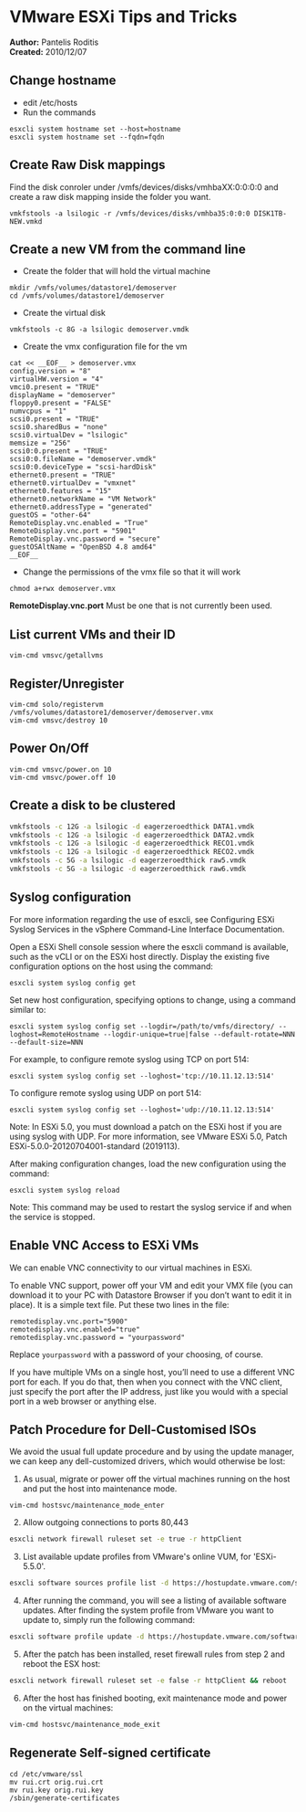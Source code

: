 # VMware ESXi Tips and Tricks
**Author:** Pantelis Roditis\
**Created:** 2010/12/07

## Change hostname
* edit /etc/hosts
* Run the commands
```
esxcli system hostname set --host=hostname
esxcli system hostname set --fqdn=fqdn
```

## Create Raw Disk mappings
Find the disk conroler under /vmfs/devices/disks/vmhbaXX:0:0:0:0 and create a raw disk mapping inside the folder you want.
```
vmkfstools -a lsilogic -r /vmfs/devices/disks/vmhba35:0:0:0 DISK1TB-NEW.vmkd
```


## Create a new VM from the command line
* Create the folder that will hold the virtual machine
```
mkdir /vmfs/volumes/datastore1/demoserver
cd /vmfs/volumes/datastore1/demoserver
```

* Create the virtual disk
```
vmkfstools -c 8G -a lsilogic demoserver.vmdk
```

* Create the vmx configuration file for the vm
```
cat << __EOF__ > demoserver.vmx
config.version = "8"
virtualHW.version = "4"
vmci0.present = "TRUE"
displayName = "demoserver"
floppy0.present = "FALSE"
numvcpus = "1"
scsi0.present = "TRUE"
scsi0.sharedBus = "none"
scsi0.virtualDev = "lsilogic"
memsize = "256"
scsi0:0.present = "TRUE"
scsi0:0.fileName = "demoserver.vmdk"
scsi0:0.deviceType = "scsi-hardDisk"
ethernet0.present = "TRUE"
ethernet0.virtualDev = "vmxnet"
ethernet0.features = "15"
ethernet0.networkName = "VM Network"
ethernet0.addressType = "generated"
guestOS = "other-64"
RemoteDisplay.vnc.enabled = "True"
RemoteDisplay.vnc.port = "5901"
RemoteDisplay.vnc.password = "secure"
guestOSAltName = "OpenBSD 4.8 amd64"
__EOF__
```

* Change the permissions of the vmx file so that it will work
```
chmod a+rwx demoserver.vmx
```


**RemoteDisplay.vnc.port** Must be one that is not currently been used.

## List current VMs and their ID
```
vim-cmd vmsvc/getallvms
```
## Register/Unregister
```
vim-cmd solo/registervm /vmfs/volumes/datastore1/demoserver/demoserver.vmx
vim-cmd vmsvc/destroy 10
```
## Power On/Off
```
vim-cmd vmsvc/power.on 10
vim-cmd vmsvc/power.off 10
```

## Create a disk to be clustered
```sh
vmkfstools -c 12G -a lsilogic -d eagerzeroedthick DATA1.vmdk
vmkfstools -c 12G -a lsilogic -d eagerzeroedthick DATA2.vmdk
vmkfstools -c 12G -a lsilogic -d eagerzeroedthick RECO1.vmdk
vmkfstools -c 12G -a lsilogic -d eagerzeroedthick RECO2.vmdk
vmkfstools -c 5G -a lsilogic -d eagerzeroedthick raw5.vmdk
vmkfstools -c 5G -a lsilogic -d eagerzeroedthick raw6.vmdk
```

## Syslog configuration

For more information regarding the use of esxcli, see Configuring ESXi Syslog Services in the vSphere Command-Line Interface Documentation.

Open a ESXi Shell console session where the esxcli command is available, such as the vCLI or on the ESXi host directly.
Display the existing five configuration options on the host using the command:

```
esxcli system syslog config get
```

Set new host configuration, specifying options to change, using a command similar to:

```
esxcli system syslog config set --logdir=/path/to/vmfs/directory/ --loghost=RemoteHostname --logdir-unique=true|false --default-rotate=NNN --default-size=NNN
```

For example, to configure remote syslog using TCP on port 514:

```
esxcli system syslog config set --loghost='tcp://10.11.12.13:514'
```

To configure remote syslog using UDP on port 514:

```
esxcli system syslog config set --loghost='udp://10.11.12.13:514'
```

Note: In ESXi 5.0, you must download a patch on the ESXi host if you are using syslog with UDP.
For more information, see VMware ESXi 5.0, Patch ESXi-5.0.0-20120704001-standard (2019113).


After making configuration changes, load the new configuration using the command:

```
esxcli system syslog reload
```

Note: This command may be used to restart the syslog service if and when the service is stopped.


## Enable VNC Access to ESXi VMs
We can enable VNC connectivity to our virtual machines in ESXi.

To enable VNC support, power off your VM and edit your VMX file (you can download it to your PC with Datastore Browser if you don’t want to edit it in place). It is a simple text file. Put these two lines in the file:
```
remotedisplay.vnc.port="5900"
remotedisplay.vnc.enabled="true"
remotedisplay.vnc.password = "yourpassword"
```
Replace `yourpassword` with a password of your choosing, of course.

If you have multiple VMs on a single host, you’ll need to use a different VNC port for each. If you do that, then when you connect with the VNC client, just specify the port after the IP address, just like you would with a special port in a web browser or anything else.


## Patch Procedure for Dell-Customised ISOs

We avoid the usual full update procedure and by using the update manager, we can keep any dell-customized drivers, which would otherwise be lost:

1. As usual, migrate or power off the virtual machines running on the host and put the host into maintenance mode.
```
vim-cmd hostsvc/maintenance_mode_enter
```

2. Allow outgoing connections to ports 80,443
```sh
esxcli network firewall ruleset set -e true -r httpClient
```
3. List available update profiles from VMware's online VUM, for 'ESXi-5.5.0'.
```sh
esxcli software sources profile list -d https://hostupdate.vmware.com/software/VUM/PRODUCTION/main/vmw-depot-index.xml |grep 'ESXi-5.5.0'|sort
```
4. After running the command, you will see a listing of available software updates. After finding the system profile from VMware you want to update to, simply run the following command:
```sh
esxcli software profile update -d https://hostupdate.vmware.com/software/VUM/PRODUCTION/main/vmw-depot-index.xml -p ESXi-5.5.0-2014mmddnnn-standard
```
5. After the patch has been installed, reset firewall rules from step 2 and reboot the ESX host:
```sh
esxcli network firewall ruleset set -e false -r httpClient && reboot
```
6. After the host has finished booting, exit maintenance mode and power on the virtual machines:
```sh
vim-cmd hostsvc/maintenance_mode_exit
```

## Regenerate Self-signed certificate
```
cd /etc/vmware/ssl
mv rui.crt orig.rui.crt
mv rui.key orig.rui.key
/sbin/generate-certificates
```
